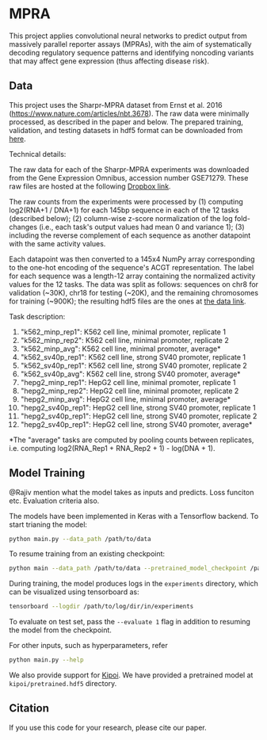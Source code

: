 # MPRA

This project applies convolutional neural networks to predict output from massively parallel reporter assays (MPRAs), with the aim of systematically decoding regulatory sequence patterns and identifying noncoding variants that may affect gene expression (thus affecting disease risk).

## Data

This project uses the Sharpr-MPRA dataset from Ernst et al. 2016 (https://www.nature.com/articles/nbt.3678). The raw data were minimally processed, as described in the paper and below. The prepared training, validation, and testing datasets in hdf5 format can be downloaded from [here](http://mitra.stanford.edu/kundaje/projects/mpra/).

Technical details:

The raw data for each of the Sharpr-MPRA experiments was downloaded from the Gene Expression Omnibus, accession number GSE71279. These raw files are hosted at the following [Dropbox link](https://www.dropbox.com/sh/wh7b30dauxuajcw/AABQsvfmG65knGbFv0UsIcv1a?dl=0). 

The raw counts from the experiments were processed by (1) computing log2(RNA+1 / DNA+1) for each 145bp sequence in each of the 12 tasks (described below); (2) column-wise z-score normalization of the log fold-changes (i.e., each task's output values had mean 0 and variance 1); (3) including the reverse complement of each sequence as another datapoint with the same activity values.

Each datapoint was then converted to a 145x4 NumPy array corresponding to the one-hot encoding of the sequence's ACGT representation. The label for each sequence was a length-12 array containing the normalized activity values for the 12 tasks. The data was split as follows: sequences on chr8 for validation (~30K), chr18 for testing (~20K), and the remaining chromosomes for training (~900K); the resulting hdf5 files are the ones at [the data link](http://mitra.stanford.edu/kundaje/projects/mpra/).

Task description:

1. "k562_minp_rep1": K562 cell line, minimal promoter, replicate 1
1. "k562_minp_rep2": K562 cell line, minimal promoter, replicate 2
1. "k562_minp_avg": K562 cell line, minimal promoter, average\*
1. "k562_sv40p_rep1": K562 cell line, strong SV40 promoter, replicate 1
1. "k562_sv40p_rep1": K562 cell line, strong SV40 promoter, replicate 2
1. "k562_sv40p_avg": K562 cell line, strong SV40 promoter, average\*
1. "hepg2_minp_rep1": HepG2 cell line, minimal promoter, replicate 1
1. "hepg2_minp_rep2": HepG2 cell line, minimal promoter, replicate 2
1. "hepg2_minp_avg": HepG2 cell line, minimal promoter, average\*
1. "hepg2_sv40p_rep1": HepG2 cell line, strong SV40 promoter, replicate 1
1. "hepg2_sv40p_rep1": HepG2 cell line, strong SV40 promoter, replicate 2
1. "hepg2_sv40p_rep1": HepG2 cell line, strong SV40 promoter, average\*

\*The "average" tasks are computed by pooling counts between replicates, i.e. computing log2(RNA_Rep1 + RNA_Rep2 + 1) - log(DNA + 1).


## Model Training 

@Rajiv mention what the model takes as inputs and predicts. Loss funciton etc. Evaluation criteria also. 

The models have been implemented in Keras with a Tensorflow backend. To start trianing the model:

```bash
python main.py --data_path /path/to/data
```

To resume training from an existing checkpoint:

```bash
python main --data_path /path/to/data --pretrained_model_checkpoint /path/to/checkpoint/model
```

During training, the model produces logs in the `experiments` directory, which can be visualized using tensorboard as:

```bash
tensorboard --logdir /path/to/log/dir/in/experiments
```

To evaluate on test set, pass the `--evaluate 1` flag in addition to resuming the model from the checkpoint.

For other inputs, such as hyperparameters, refer

```bash
python main.py --help
```

We also provide support for [Kipoi](https://github.com/kipoi/kipoi). We have provided a pretrained model at `kipoi/pretrained.hdf5` directory.

## Citation

If you use this code for your research, please cite our paper.

<!--- add citation --->
